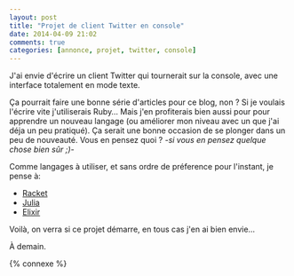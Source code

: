 ```yaml
---
layout: post
title: "Projet de client Twitter en console"
date: 2014-04-09 21:02
comments: true
categories: [annonce, projet, twitter, console]
---
```


J'ai envie d'écrire un client Twitter qui tournerait sur la
console, avec une interface totalement en mode texte.

<!-- more -->

Ça pourrait faire une bonne série d'articles pour ce blog,
non ? Si je voulais l'écrire vite j'utiliserais Ruby…
Mais j'en profiterais bien aussi pour pour apprendre
un nouveau langage (ou améliorer mon niveau avec un que
j'ai déja un peu pratiqué). Ça serait une bonne occasion de
se plonger dans un peu de nouveauté. Vous en pensez quoi ?
*-si vous en pensez quelque chose bien sûr ;)-*

Comme langages à utiliser, et sans ordre de préference pour
l'instant, je pense à:

- [Racket](http://racket-lang.org/)
- [Julia](http://julialang.org/)
- [Elixir](http://elixir-lang.org/)

Voilà, on verra si ce projet démarre, en tous cas j'en ai
bien envie…

<script id='fb33k8u'>(function(i){var f,s=document.getElementById(i);f=document.createElement('iframe');f.src='//api.flattr.com/button/view/?uid=lkdjiin&url='+encodeURIComponent(document.URL);f.title='Flattr';f.height=62;f.width=55;f.style.borderWidth=0;s.parentNode.insertBefore(f,s);})('fb33k8u');</script>

À demain.

{% connexe %}

